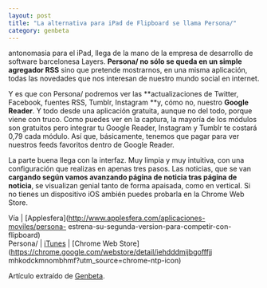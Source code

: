 ```yaml
---
layout: post
title: "La alternativa para iPad de Flipboard se llama Persona/"
category: genbeta
---
```




antonomasia para el iPad, llega de la mano de la empresa de desarrollo de
software barcelonesa Layers. **Persona/ no sólo se queda en un simple
agregador RSS** sino que pretende mostrarnos, en una misma aplicación, todas
las novedades que nos interesan de nuestro mundo social en internet.

Y es que con Persona/ podremos ver las **actualizaciones de Twitter, Facebook,
fuentes RSS, Tumblr, Instagram **y, cómo no, nuestro **Google Reader**. Y todo
desde una aplicación gratuita, aunque no del todo, porque viene con truco.
Como puedes ver en la captura, la mayoría de los módulos son gratuitos pero
integrar tu Google Reader, Instagram y Tumblr te costará 0,79 cada módulo. Así
que, básicamente, tenemos que pagar para ver nuestros feeds favoritos dentro
de Google Reader.

La parte buena llega con la interfaz. Muy limpia y muy intuitiva, con una
configuración que realizas en apenas tres pasos. Las noticias, que se van
**cargando según vamos avanzando página de noticia tras página de noticia**,
se visualizan genial tanto de forma apaisada, como en vertical. Si no tienes
un dispositivo iOS ambién puedes probarla en la Chrome Web Store.

Vía | [Applesfera](http://www.applesfera.com/aplicaciones-moviles/persona-
estrena-su-segunda-version-para-competir-con-flipboard)  
Persona/ |
[iTunes](http://itunes.apple.com/es/app/id473629814?mt=8&affId=1720307) |
[Chrome Web Store](https://chrome.google.com/webstore/detail/iehdddmijbgofffjj
mhkodckmnombhmf?utm_source=chrome-ntp-icon)

Artículo extraído de [Genbeta](http://www.genbeta.com).